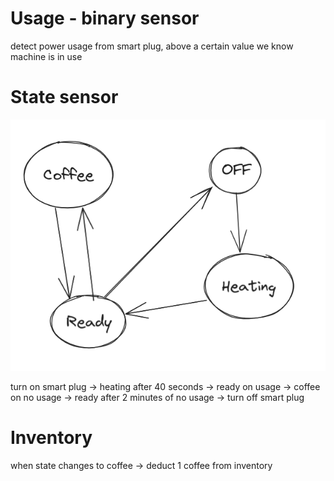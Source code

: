 
# Usage - binary sensor

detect power usage from smart plug, above a certain value we know machine is in use

# State sensor

![img.png](img.png)

turn on smart plug -> heating
after 40 seconds -> ready
on usage -> coffee
on no usage -> ready
after 2 minutes of no usage -> turn off smart plug


# Inventory

when state changes to coffee -> deduct 1 coffee from inventory

